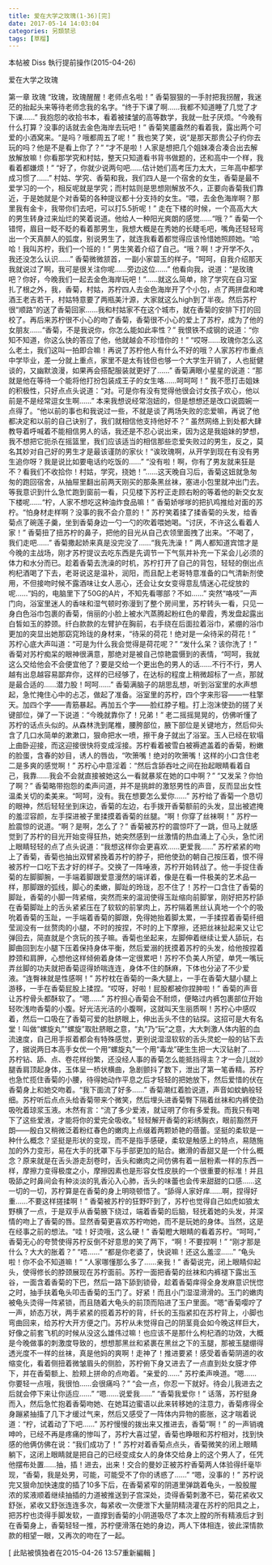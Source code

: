 ```yaml
---
title: 爱在大学之玫瑰(1-36)[完]
date: 2017-05-14 14:03:04
categories: 另類禁忌
tags: [草榴]
---
```

本帖被 Diss 執行提前操作(2015-04-26)

爱在大学之玫瑰


第一章 玫瑰
“玫瑰，玫瑰醒醒！老师点名啦！”
香菊狠狠的一手肘把我拐醒，我迷茫的抬起头来等待老师念我的名字。“终于下课了啊……我都不知道睡了几觉了才下课……”
我抱怨的收拾书本，看着被揉皱的高等数学，我就一肚子厌烦。“今晚有什么打算？没事的话就去金色海岸去玩吧！”
香菊笑靥盎然的看着我，露出两个可爱的小酒窝来。“是吗？哦都周五了呢！”
我也笑了笑，说“是那天那贵公子约你去玩的吗？他是不是看上你了？”
“才不是啦！人家是想把几个姐妹凑合凑合出去解放解放嘛！你看那学究和村姑，整天只知道看书背书做题的，还和高中一个样，我看着都嫌烦！”
“好了，你就少说两句吧……估计她们高考压力太大，三年高中都学成习惯了……”
村姑、学究、香菊和我，我们四人是一个宿舍的女生，香菊是最不爱学习的一个，相反呢就是学究；而村姑则是思想刚解放不久，正要向香菊我们靠近，于是她就是个对香菊的各种提议都十分支持的女生。“喂，去金色海岸啊？那里我有金卡，我带你们去吧，可以打5.5折呢！”
走在下楼的时候，一个高高大大的男生转身过来灿烂的笑着说道。他给人一种阳光爽朗的感觉……“哦？”
香菊一个错愕，眉目一眨不眨的看着那男生，我想大概是在秀她的长睫毛吧，嘴角还轻轻弯出一个天真醉人的弧度，别说男生了，就连我看着都觉得应该怜惜她照顾她。“哈哈！我叫苏柠，我们一个班的！”
男生笑着介绍了自己。“哦？啊！才开学不久，我还没怎么认识……”
香菊微微颔首，一副小家碧玉的样子。“呵呵，自我介绍那天我就说过了啊，我可是很关注你呢……旁边这位……”
他看向我，说道：“是玫瑰吧？你好，今晚我们一起去金色海岸玩吧！”……就这么简单，除了学究在自习室扎了根之外，我，香菊，村姑，苏柠四人去金色海岸开了个小包，点了两拼盘和啤酒王老吉若干，村姑特意要了两瓶美汁源，大家就这么high到了半夜。然后苏柠很“顺路”的送了香菊回家……我和村姑家不在这个城市，就在香菊的安排下打的回校了。再后来苏柠很不小心的吻了香菊，香菊很不小心的爱上了苏柠，成为了他的女朋友……“香菊，不是我说你，你怎么能如此率性？”
我恨铁不成钢的说道：“你知不知道，你这么快的答应了他，他就越会不珍惜你的！”
“哎呀……玫瑰你怎么这么老土，我们这叫一拍即合嘛！再说了苏柠他人有什么不好的哦？人家苏柠市重点中学毕业，差一分就上重点，家里不是太有钱但也够一个大学生开销了，人也挺健谈的，又幽默浪漫，如果再会搭配服装就更好了……”
香菊满眼小星星的说道：“那就是他在等待一个能将他打扮包装成王子的女生咯……呵呵呵！”
我不愿打击姐妹的积极性，只好点点头说道：“对。可是你有没有觉得他很会讨女孩子欢心，他以前是不是经常逗女生啊……”
本来我想说经常泡妞的，但是想想还是改口说圆婉一点得了。“他以前的事也和我说过一些，不就是谈了两场失败的恋爱嘛，再说了他都决定和以前的自己诀别了，我们就相信他支持他好不？”
虽然网络上到处都大肆教导着呼喊着不能相信男人的话，我还是不忍心说出来，因为这是我姐妹的梦想，我不想把它扼杀在摇篮里，我们应该适当的相信那些恋爱失败过的男生，反之，莫名其妙对自己好的男生才是最该谨防的家伙！“诶玫瑰啊，从开学到现在有没有男生追你呀？我是说比如要电话约吃饭的……”
“没有啦！啊，你有了男友就来狂是不？看我们不收拾你！村姑，学究，挠她！”……这天晚自习后，香菊这妞就急匆匆的跑回宿舍，从抽屉里翻出前两天刚买的那条黑丝袜，塞进小包里就冲出门去。等我意识到什么急忙跑到窗前一看，只见楼下苏柠正走顾右盼的等着他的新交女友下楼呢……“柠，人家不想吃这种油炸食品嘛！”
香菊娇嗲嗲的把扒鸡推给对面的苏柠。“怕身材走样啊？没事的我不会介意的！”
苏柠笑着揉了揉香菊的头发，给香菊点了碗莲子羹，坐到香菊身边一勺一勺的吹着喂她喝。“讨厌，不许这么看着人家！”
香菊扭了扭苏柠的鼻子，把他的目光从自己衣领里面拽了出来。“不喝了，我们走吧……”
香菊撒起娇来真是没完没了……“我先洗澡！”
两人都知道宾馆才是今晚的主战场，刚才苏柠提议去吃东西是先调节一下气氛并补充一下呆会儿必须的体力和水分而已。趁着香菊去洗澡的时机，苏柠打开了自己的背包，轻轻的倒出点枸杞酒喝了下去，老哥说这是温补，润阳，而且配上老哥特意准备的口气清新剂使用，不但接吻时候不露酒味让女人恶心，还会让女女变得意乱情迷心花绽放的呢……“妈的，电脑里下了50G的A片，不知先看哪部？不如……”
突然“咯吱”一声门向，浴室里迷人的香味和湿气顿时弥漫到了整个房间里，苏柠转头一看，只见一身白色浴巾包裹的香菊，俏丽的小脸上被水汽蒸腾起粉红色的晕霞，秀发盘起露出白皙如玉的脖颈。纤白款款的左臂护在胸前，右手绕在后面拉着浴巾，紧绷的浴巾更加的突显出她那窈窕玲珑的身材来，“待采的荷花！绝对是一朵待采的荷花！”
苏柠心底大声叫道：“可是为什么我会觉得是荷花呢？”
“发什么呆？该你洗了！”
香菊对苏柠痴呆的眼神很满意，那绝对是被自己惊艳震慑到的表情，“呵呵，我就这么交给他会不会便宜他了？要是交给一个更出色的男人的话……不行不行，男人越有出息越容易鄙弃你，这样的已经够了，在达标的程度上稍微超标了一点，那就是最合适的……潜力股！呵呵……”
香菊满脑子的胡思乱想，听到浴室里的水声想起，急忙掩住心中的忐忑，做起了准备。浴室里的苏柠，四个字来形容——一柱擎天。加四个字——青筋暴起。再加五个字——脸红脖子粗。打上泡沫使劲的搓了关键部位，弹了一下说道：“今晚就靠你了！兄弟！”
老二摇摇晃晃的，仿佛听懂了苏柠的话点头似的。从森林洗到尾椎，腰胯部位，腋下部位是关键地方，然后仰头含了几口水简单的漱漱口，狠命把水一喷，擦干身子就出了浴室。玉人已经在软塌上曲卧迎接，而这迎接很快将变成淫接。苏柠看着被雪白被褥遮盖着的香菊，粉嫩的脸蛋，含春的妙目，诱人的唇齿，“吹箫嘴！绝对的吹箫嘴！这样的小口含住老二是多爽的感觉啊！”
苏柠心中意淫着：“然后含舔吞吐之间在抬起眼睛看着自己，我靠……我会不会就直接被她这么一看就暴浆在她的口中啊？”
“又发呆？你怕了啊？”
香菊略带抱怨的柔声问道，并不是挑衅的激怒男性的声音，反而显出女性温柔关切的柔美来。“呵呵，没有。我在想要怎么爱你……”
苏柠给了香菊一个恳切的眼神，然后轻轻坐到床边，香菊的左边，右手拨开香菊额前的头发，显出被遮掩的羞涩容颜，左手探进被子里揉摸着香菊的丝腿。“啊！你穿了丝袜啊！”
苏柠一脸震惊的说道。“啊？是啊，怎么了？”
香菊被苏柠的震惊吓了一跳，但马上就感觉到了苏柠的目光开始变得狂热，她突然感到一丝激情的热血涌上了心头，急忙闭上眼睛轻轻的点了点头说道：“我想这样你会更喜欢……更爱我……”
苏柠紧紧的吻上了香菊，香菊也抽出双臂紧挽着苏柠的脖子，把他使劲的朝自己按压着，恨不得被苏柠一口吃下去才好的样子。交换了一阵唾液，苏柠开始转战了。他一手捉住香菊的左脚脚腕，一手端着脚跟爱意漫然的端详着，像是在看一件极美的艺术品一样，那脚跟的弧线，脚心的柔嫩，脚趾的玲珑，忍不住了！苏柠一口含住了香菊的脚趾，香菊的小脚一阵紧缩，突然而来的温润使得玉趾缩向前脚掌，刚好把苏柠舔在香菊脚趾上的舌头紧紧压在了软软的前掌肉上，苏柠隔着黑丝认真地一个个的吸吮着香菊的玉趾，一手端着香菊的脚跟，免得她抬着脚太累，一手揉捏着香菊纤细莹润没有一丝赘肉的小腿，不时的按捏，不时的上下摩擦，还把丝袜扯起来又让它弹回去，简直就是个贪玩的孩子嘛。香菊也坐起来，左脚伸着继续让爱人舔玩，右脚曲回到左小腿下压着保持身体平衡，然后爱溺的抚摸着苏柠的头发，给他按捏着脖颈和肩胛，心想他这样倾俯着身体一定很累吧！苏柠不负美人所望，单凭一嘴玩弄丝脚的功夫就把香菊逗得娇喘连连，身体不住的酥麻，下体也分泌了不少爱液。“连臀袜就是性感啊！”
苏柠枕在香菊的一条大腿上，一手在香菊大腿小腿上游移，一手在香菊屁股上揉捏。“哎呀，好啦！屁股都被你捏肿啦！”
香菊的声音让苏柠骨头都酥软了。“嗯……”
苏柠担心香菊会不耐烦，便略过内裤包裹部位开始轻吹浅吻香菊的小腹。好光洁光洁的小腹啊，这就叫天生丽质啊！苏柠心中感叹着，然后一口吸在了香菊可爱的肚脐眼上，伸出舌头不住的钻探。这招可是大有名堂！叫做“螺旋丸”“螺旋”取肚脐眼之意，“丸”乃“玩”之意，大大刺激人体内脏的血流速度，自己用手抠着都会有特殊感觉，更别说湿湿软软的舌头灵蛇一般的钻下去了，据说两日本高手女优一个用“螺旋丸”一个用“毒龙”硬生生把一大汉钻射了……苏柠钻、舔、点、卷花样纷繁，还没经人事的香菊怎么能抵挡得主？才一会儿就妙腿香肩顶起身体，玉体呈一桥状横曲，急剧颤抖了数下，泄出了第一笔香精。苏柠也急忙揽住香菊的小腰，待得她动作平息之后才轻轻的把她放下，然后爱惜的伏在香菊身上和她交吻着。“我下面流了好多……”
香菊潮红着脸说道，声音如蚊蚋般轻细。苏柠听后点点头给香菊带来个微笑，然后埋头进香菊臀下隔着丝袜和内裤使劲吸吮着琼浆玉液。木然有言：“流了多少爱液，就证明了你有多爱我。而我只有喝下了这些爱液，才能将你的爱完全吸收。”
轻轻解开香菊的彩绣胸衣，眼前豁然开朗——殷白又稍微泛着粉红春色的嫩肉上点缀着两颗娇艳的蓓蕾。坚挺的柔软是一种什么概念？坚挺是形状的变现，而不是指手感硬，柔软是触感上的特点，易随施加的外力变形，易在大手的抚罩下与手部更加的贴合。嫩滑的香甜又是一个什么概念？原来就是在舌头游走刮卷时，舌头和嫩肉之间仿佛有着一层粉素一样的东西一样，摩擦力变得极度之小，摩擦因素也是形容女性皮肤的一个很重要的标准！并且吸舔之时鼻间会有种淡淡的乳香沁入心肺，舌头的味蕾也会传来甜甜的口感……这一切的一切，苏柠算是在香菊的身上明晓顿悟了。“舔得人家好痒……啊，捏得好重……不要这样搓揉啊！”
香菊被苏柠的狂野吓到了，苏柠也觉得自己如虎如狼太野横了一点，于是双手从香菊腋下绕过，端着香菊的后脑，轻抚着她的头发，并深情的吻上了香菊的唇。显然香菊更喜欢苏柠吻她，而不是玩她的身体。当然，这是在经事之前的想法。“哇！好烫哦，这么硬！”
香菊瞪大眼睛的看着苏柠。“呵呵，”
香菊无心的夸赞使得苏柠反倒不好意思的笑了两下，“啊！不要捏啊！”
“刚才那是什么？大大的胀着？”
“唔……”
“都是你老婆了，快说嘛！还这么羞涩……”
“龟头啦！你不会不知道嘛！”
“人家哪懂那么多了……亲我！”
香菊说完，闭上眼睛仰起头，使得修长的脖颈展现在苏柠面前。苏柠一面把香菊的丝袜和内裤褪下露出玉谷，一面含着香菊的下巴，然后一路下舔到锁骨，趁着香菊痒得全身发麻意识恍惚之时，抽手扶着龟头叩击香菊的玉门了。好紧！而且小门湿湿滑滑的。玉门的嫩肉被龟头烫得一阵紧锁，而且随着大龟头的前顶而陷进了玉户里面。“嗯”香菊嘤咛了一声，娇态万状，两手紧紧的揽着苏柠的背，纤长的玉指紧扣在苏柠背上，小脚也弯曲回来，给苏柠大开方便之门。苏柠从未觉得自己的阴茎竟会如今晚这样巨大，好像之前套飞机的时候从没这么雄伟过嘛！也应该不是那什么枸杞酒的功效，大概是今晚做事的刺激度导致的，想想那黑丝和紧裹在黑丝之下的玉腿，那被玉腿绷得透光度不一样的丝袜，真是他妈的爽啊！走神了！推进要紧！感受着香菊阴道的收缩变化，看着侧扭着微皱眉头的侧脸，苏柠俯下身又进去了一点直到处女膜才停下，并在香菊额上、脸颊上拼命的点吻着。“亲爱的……”
苏柠柔声唤道。“嗯……你要轻一点哦，我很怕……会很痛吗？”
“会一点，你忍一下就好。待会儿我进去之后就会停下来让你适应……”
“嗯……说爱我……”
“香菊我爱你！”
话落，苏柠挺身而入，然后急忙抱着香菊吻她、在她耳边蜜语以此来转移她的注意力，香菊疼得全身蹦紧抽搐了几下才缓过气来，然后又感受了一阵体内异物的膨胀，这才喘着说道：“柠，试着动了下吧……”
苏柠慢慢的拨出来又推进去，香菊“啊！”
的一声销魂呻吟，已经不再是疼痛的惨叫了，苏柠大喜过望，香菊也睁眼和苏柠相对，找到快感的他俩仿佛在说：“我们成功了！”
苏柠对着香菊点点头，香菊微笑的闭上眼睛躺下，这闭上眼睛就是把自己的已经变成女人的身体交给身上的这个男人了，任凭他摆布处置……抽，插！进去，出来！交合的曼妙正被苏柠香菊两人体验得纤毫毕现，“香菊，我是处男，可能，可能受不了你的诱惑了……”
“嗯，没事的！”
苏柠说完又狠命加快速度的插了10多下后，在香菊紧窄的阴道里弹跳着龟头，一股股腥浓的浆液顺着继续抽插的力道被推送到子宫深处，烫得香菊刺激不已，菊花紧收又舒张，紧收又舒张连连多次，每紧收一次便泄下大量阴精浇灌在苏柠的阳具之上，把苏柠也烫得手脚发软，一直撑到香菊的小阴道吸尽了本次上膛的所有精液后才到在香菊身上，香菊轻轻一推，苏柠便滑落在她的身边，两人下体相连，彼此深情款款的相望一眼，又再次的吻在了一起。


[ 此貼被慎独者在2015-04-26 13:57重新編輯 ]